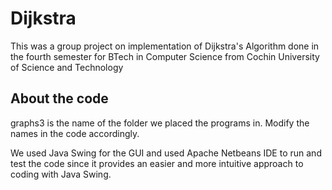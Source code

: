 # Dijkstra
This was a group project on implementation of Dijkstra's Algorithm done in the fourth semester for BTech in Computer Science from Cochin University of Science and Technology

## About the code 
graphs3 is the name of the folder we placed the programs in. Modify the names in the code accordingly.

We used Java Swing for the GUI and used Apache Netbeans IDE to run and test the code since it provides an easier and more intuitive approach to coding with Java Swing.
